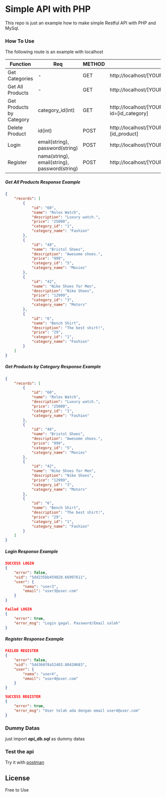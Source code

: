 # Simple API with PHP

This repo is just an example how to make simple Restful API with PHP and MySql.

### How To Use
The following route is an example with localhost

| Function | Req | METHOD | Route |
| ------ | ------ | ------ | ------ |
| Get Categories | - | GET | http://localhost/[YOUR_REPO_NAME]/category/read.php|
| Get All Products | - | GET | http://localhost/[YOUR_REPO_NAME]/product/read.php|
| Get Products by Category | category_id(int) | GET | http://localhost/[YOUR_REPO_NAME]/product/read_by_category.php?id=[id_category] |
| Delete Product | id(int) | POST | http://localhost/[YOUR_REPO_NAME]/product/delete.php?id=[id_product] |
| Login | email(string), password(string) | POST | http://localhost/[YOUR_REPO_NAME]/user/login.php |
| Register | nama(string), email(string), password(string)| POST | http://localhost/[YOUR_REPO_NAME]/user/register.php |

##### Get All Products Response Example
```json
{
    "records": [
        {
            "id": "60",
            "name": "Rolex Watch",
            "description": "Luxury watch.",
            "price": "25000",
            "category_id": "1",
            "category_name": "Fashion"
        },
        {
            "id": "48",
            "name": "Bristol Shoes",
            "description": "Awesome shoes.",
            "price": "999",
            "category_id": "5",
            "category_name": "Movies"
        },
        {
            "id": "42",
            "name": "Nike Shoes for Men",
            "description": "Nike Shoes",
            "price": "12999",
            "category_id": "3",
            "category_name": "Motors"
        },
        {
            "id": "6",
            "name": "Bench Shirt",
            "description": "The best shirt!",
            "price": "29",
            "category_id": "1",
            "category_name": "Fashion"
        }
    ]
}
```

##### Get Products by Category Response Example
```json
{
    "records": [
        {
            "id": "60",
            "name": "Rolex Watch",
            "description": "Luxury watch.",
            "price": "25000",
            "category_id": "1",
            "category_name": "Fashion"
        },
        {
            "id": "48",
            "name": "Bristol Shoes",
            "description": "Awesome shoes.",
            "price": "999",
            "category_id": "5",
            "category_name": "Movies"
        },
        {
            "id": "42",
            "name": "Nike Shoes for Men",
            "description": "Nike Shoes",
            "price": "12999",
            "category_id": "3",
            "category_name": "Motors"
        },
        {
            "id": "6",
            "name": "Bench Shirt",
            "description": "The best shirt!",
            "price": "29",
            "category_id": "1",
            "category_name": "Fashion"
        }
    ]
}
```

##### Login Response Example
```json
SUCCESS LOGIN
{
    "error": false,
    "uid": "5dd235bb459820.66997611",
    "user": {
        "nama": "user3",
        "email": "user3@user.com"
    }
}
```

```json
Failed LOGIN
{
    "error": true,
    "error_msg": "Login gagal. Password/Email salah"
}
```

##### Register Response Example
```json
FAILED REGISTER
{
    "error": false,
    "uid": "5dd368f8a52483.80420683",
    "user": {
        "nama": "user4",
        "email": "user4@user.com"
    }
}
```
```json
SUCCESS REGISTER
{
    "error": true,
    "error_msg": "User telah ada dengan email user4@user.com"
}
```
### Dummy Datas
just import **_api_db.sql_** as dummy datas

### Test the api
Try it with [postman](https://www.getpostman.com/)

License
----
Free to Use
